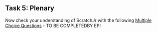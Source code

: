 ## Task 5: Plenary

Now check your understanding of ScratchJr with the following [Multiple Choice Questions](https://docs.google.com/presentation/d/1rnADrJ4il2aOwlDp2zGlmU5mQeYBds5_TG_kUa7jkho/edit#slide=id.g90d2d05bbf_0_372) - TO BE COMPLETEDBY EP!

